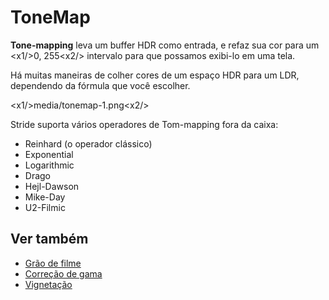 # ToneMap

**Tone-mapping** leva um buffer HDR como entrada, e refaz sua cor para um <x1\/>0, 255<x2\/> intervalo para que possamos exibi-lo em uma tela.

Há muitas maneiras de colher cores de um espaço HDR para um LDR, dependendo da fórmula que você escolher.

<x1\/>media\/tonemap-1.png<x2\/>

Stride suporta vários operadores de Tom-mapping fora da caixa:

- Reinhard (o operador clássico)
- Exponential
- Logarithmic
- Drago
- Hejl-Dawson
- Mike-Day
- U2-Filmic

## Ver também

* [Grão de filme](film-grain.md)
* [Correção de gama](gamma-correction.md)
* [Vignetação](vignetting.md)